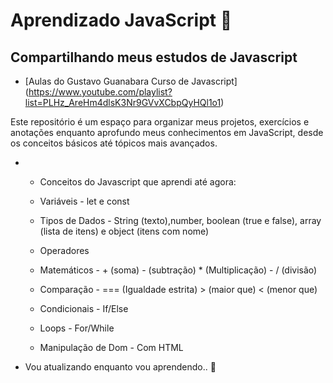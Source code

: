 # Aprendizado JavaScript 📓
## Compartilhando meus estudos de Javascript
- [Aulas do Gustavo Guanabara Curso de Javascript] (https://www.youtube.com/playlist?list=PLHz_AreHm4dlsK3Nr9GVvXCbpQyHQl1o1)

Este repositório é um espaço para organizar meus projetos, exercícios e anotações enquanto aprofundo meus conhecimentos em JavaScript, 
desde os conceitos básicos até tópicos mais avançados.

- * Conceitos do Javascript que aprendi até agora:
  * Variáveis - let e const
  * Tipos de Dados - String (texto),number, boolean (true e false), array (lista de itens) e object (itens com nome)
 
  * Operadores
  * Matemáticos - + (soma) - (subtração) * (Multiplicação) - / (divisão)
  * Comparação - === (Igualdade estrita) > (maior que) < (menor que)
  * Condicionais - If/Else
  * Loops - For/While
 
  * Manipulação de Dom - Com HTML
 
- Vou atualizando enquanto vou aprendendo.. 📘
